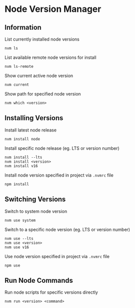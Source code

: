 # Node Version Manager

## Information

List currently installed node versions

    nvm ls

List available remote node versions for install

    nvm ls-remote

Show current active node version

    nvm current

Show path for specified node version

    nvm which <version>

## Installing Versions

Install latest node release

    nvm install node

Install specific node release (eg. LTS or version number)

    nvm install --lts
    nvm install <version>
    nvm install v16

Install node version specified in project via `.nvmrc` file

    npm install

## Switching Versions

Switch to system node version

    nvm use system

Switch to a specific node version (eg. LTS or version number)

    nvm use --lts
    nvm use <version>
    nvm use v16

Use node version specified in project via `.nvmrc` file

    npm use

## Run Node Commands

Run node scripts for specific versions directly

    nvm run <version> <command>
